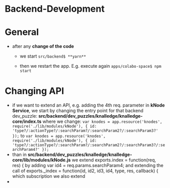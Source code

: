 # Backend-Development

# General

- after any **change of the code**

  - we start `src/backend$ **yarn**`

  - then we restart the app. E.g. execute again
    `apps/colabo-space$ npm start`

# Changing API


- if we want to extend an API, e.g. adding the 4th req. parameter in **kNode Service**, we start by changing the entry point for that backend dev_puzzle:
  **src/backend/dev_puzzles/knalledge/knalledge-core/index.ts**
  where we change:
  `var knodes = app.resource('knodes', require('./lib/modules/kNode'), { id: 'type?/:actionType?/:searchParam?/:searchParam2?/:searchParam3?' });`
  to
  `var knodes = app.resource('knodes', require('./lib/modules/kNode'), { id: 'type?/:actionType?/:searchParam?/:searchParam2?/:searchParam3?/:searchParam4?' });`
- than in
  **src/backend/dev_puzzles/knalledge/knalledge-core/lib/modules/kNode.js**
  we extend exports.index = function(req, res) {
  by adding var id4 = req.params.searchParam4; and extending the call of
  exports._index = function(id, id2, id3, id4, type, res, callback) {
  which subscription we also extend 
- 